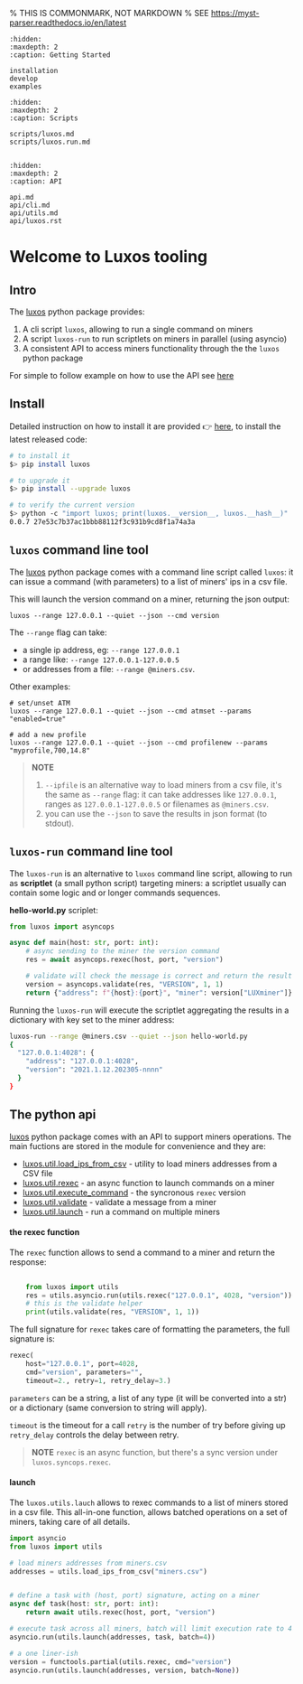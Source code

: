 % THIS IS COMMONMARK, NOT MARKDOWN
% SEE https://myst-parser.readthedocs.io/en/latest
```{toctree}
:hidden:
:maxdepth: 2
:caption: Getting Started

installation
develop
examples
```

```{toctree}
:hidden:
:maxdepth: 2
:caption: Scripts

scripts/luxos.md
scripts/luxos.run.md


```

```{toctree}
:hidden:
:maxdepth: 2
:caption: API

api.md
api/cli.md
api/utils.md
api/luxos.rst
```


# Welcome to Luxos tooling

## Intro

The [luxos](https://pypi.org/project/luxos) python package provides:

1. A cli script `luxos`, allowing to run a single command on miners
2. A script `luxos-run` to run scriptlets on miners in parallel (using asyncio)
3. A consistent API to access miners functionality through the the `luxos` python package

For simple to follow example on how to use the API see [here](examples)

## Install

Detailed instruction on how to install it are provided  👉 [here](installation), to install the latest released code:

```bash
# to install it
$> pip install luxos

# to upgrade it
$> pip install --upgrade luxos

# to verify the current version
$> python -c "import luxos; print(luxos.__version__, luxos.__hash__)"
0.0.7 27e53c7b37ac1bbb88112f3c931b9cd8f1a74a3a
```

## `luxos` command line tool

The [luxos](https://pypi.org/project/luxos) python package comes with a command line script 
called `luxos`: it can issue a command (with parameters) to a list of miners' ips
in a csv file.

This will launch the version command on a miner, returning the json output:
```shell
luxos --range 127.0.0.1 --quiet --json --cmd version 
```
The `--range` flag can take:
* a single ip address, eg: `--range 127.0.0.1`
* a range like: `--range 127.0.0.1-127.0.0.5` 
* or addresses from a file: `--range @miners.csv`.

Other examples:

```shell
# set/unset ATM
luxos --range 127.0.0.1 --quiet --json --cmd atmset --params "enabled=true"

# add a new profile
luxos --range 127.0.0.1 --quiet --json --cmd profilenew --params "myprofile,700,14.8"
```

> **NOTE** 
> 1. `--ipfile` is an alternative way to load miners from a csv file, it's the same as `--range` flag: it can
> take addresses like `127.0.0.1`, ranges as `127.0.0.1-127.0.0.5` or filenames
> as `@miners.csv`.
> 2. you can use the `--json` to save the results in json format (to stdout).

## `luxos-run` command line tool

The `luxos-run` is an alternative to `luxos` command line script, 
allowing to run as **scriptlet** (a small python script) targeting miners:
a scriptlet usually can contain some logic and or longer commands sequences.

**hello-world.py** scriplet:
```python
from luxos import asyncops

async def main(host: str, port: int):
    # async sending to the miner the version command
    res = await asyncops.rexec(host, port, "version")

    # validate will check the message is correct and return the result
    version = asyncops.validate(res, "VERSION", 1, 1)
    return {"address": f"{host}:{port}", "miner": version["LUXminer"]}
```

Running the `luxos-run` will execute the scriptlet aggregating the results in
a dictionary with key set to the miner address:
```bash
luxos-run --range @miners.csv --quiet --json hello-world.py
{
  "127.0.0.1:4028": {
    "address": "127.0.0.1:4028",
    "version": "2021.1.12.202305-nnnn"
  }
}
````

## The python api

[luxos](https://pypi.org/project/luxos) python package comes with an API to support 
miners operations. The main fuctions are stored in the [](luxos.utils) module for
convenience and they are:
- [luxos.util.load_ips_from_csv](luxos.ips.load_ips_from_csv) - utility to load miners addresses from a CSV file
- [luxos.util.rexec](luxos.asyncops.rexec) - an async function to launch commands on a miner
- [luxos.util.execute_command](luxos.syncops.execute_command) - the syncronous `rexec` version
- [luxos.util.validate](luxos.asyncops.validate) - validate a message from a miner
- [luxos.util.launch](luxos.utils.launch) - run a command on multiple miners


#### the rexec function
The `rexec` function allows to send a command to a miner and return the response:
```python
   
    from luxos import utils
    res = utils.asyncio.run(utils.rexec("127.0.0.1", 4028, "version"))
    # this is the validate helper
    print(utils.validate(res, "VERSION", 1, 1))
```

The full signature for `rexec` takes care of formatting the parameters, the full signature is:
```python
rexec(
    host="127.0.0.1", port=4028, 
    cmd="version", parameters="",
    timeout=2., retry=1, retry_delay=3.)
```
`parameters` can be a string, a list of any type (it will be converted into a str) 
or a dictionary (same conversion to string will apply).  

`timeout` is the timeout for a call `retry` is the number of try 
before giving up `retry_delay` controls the delay between retry.

> **NOTE** `rexec` is an async function, 
> but there's a sync version under `luxos.syncops.rexec`.

#### launch
The `luxos.utils.lauch` allows to rexec commands to a list of miners stored in a csv file.
This all-in-one function, allows batched operations on a set of miners, taking care of all details.

```python
import asyncio
from luxos import utils

# load miners addresses from miners.csv
addresses = utils.load_ips_from_csv("miners.csv")


# define a task with (host, port) signature, acting on a miner
async def task(host: str, port: int):
    return await utils.rexec(host, port, "version")

# execute task across all miners, batch will limit execution rate to 4
asyncio.run(utils.launch(addresses, task, batch=4))

# a one liner-ish
version = functools.partial(utils.rexec, cmd="version")
asyncio.run(utils.launch(addresses, version, batch=None))
```
